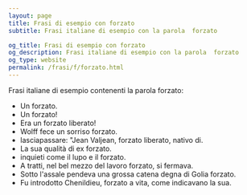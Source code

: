 ```yaml
---
layout: page
title: Frasi di esempio con forzato 
subtitle: Frasi italiane di esempio con la parola  forzato

og_title: Frasi di esempio con forzato 
og_description: Frasi italiane di esempio con la parola  forzato
og_type: website
permalink: /frasi/f/forzato.html
---
```


Frasi italiane di esempio contenenti la parola forzato:


- Un forzato.
- Un forzato!
- Era un forzato liberato!
- Wolff fece un sorriso forzato.
- lasciapassare: "Jean Valjean, forzato liberato, nativo di.
- La sua qualità di ex forzato.
- inquieti come il lupo e il forzato.
- A tratti, nel bel mezzo del lavoro forzato, si fermava.
- Sotto l'assale pendeva una grossa catena degna di Golia forzato.
- Fu introdotto Chenildieu, forzato a vita, come indicavano la sua.
